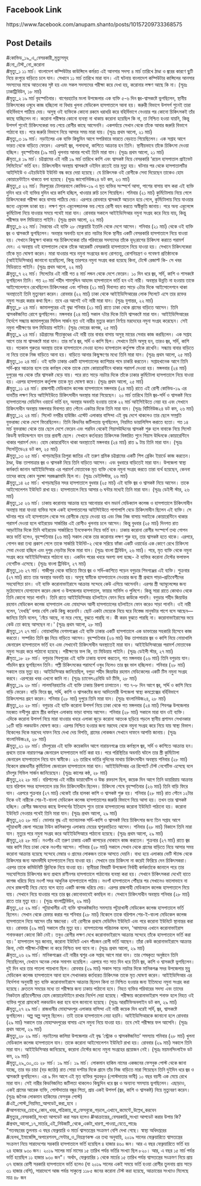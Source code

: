 <h2><strong>Facebook Link</strong></h2>
<p>https://www.facebook.com/anupam.shanto/posts/10157209733368575</p>
<h2><strong>Post Details</strong></h2>
<p>#কোভিড_১৯_এ_বেসরকারী_মৃত্যুসমূহ<br />#নো_টেস্ট_নো_করোনা<br />#মৃত্যু_১ ১১ মার্চ। বাংলাদেশ কম্পিউটার কাউন্সিলে কর্মরত এই আনসার সদস্য ৪ মার্চ তারিখে ঠাণ্ডা ও জ্বরের কারণে ছুটি নিয়ে রংপুরে বাড়িতে চলে যান। সেখানে ১১ মার্চ তারিখে মারা যান। এই ঘটনায় বাংলাদেশ কম্পিউটার কান্সিলের আনসার সদস্যদের মাঝে আতংকের সৃষ্ট হয় এবং সকল সদস্যদের পরীক্ষা করে দেখা হয়, করোনার লক্ষণ আছে কি না। (সূত্রঃ ঢাকাট্রিবিউন, ১৮ মার্চ)<br />#মৃত্যু_২ ১৯ মার্চ বৃহস্পতিবার। বাগেরহাটের মংলা উপজেলার এক ব্যক্তি ৫-৬ দিন জ্বর-শ্বাসকষ্টে ভুগছিলেন, স্থানীয় চিকিৎসকের ওষুধে কাজ হচ্ছিলো না বিধায় খুলনা মেডিকেল হাসপাতালে আনা হয়। জরুরী বিভাগে উপসর্গ শুনেই তারা বহির্বিভাগে পাঠিয়ে দেয়। অসুস্থ ওই ব্যক্তিকে কোনো রকমে ধরাধরি করে বহির্বিভাগে নেওয়ার পর কোনো চিকিৎসকই তাঁর কাছে যাচ্ছিলেন না। করোনা পরীক্ষার কোনো ব্যবস্থা না থাকায় করোনা হয়েছিল কি না, তা নিশ্চিত হওয়া যায়নি, কিন্তু উপসর্গ শুনেই চিকিৎসকেরা ভয় পেয়ে রোগীর কাছে আসেননি। একপর্যায়ে সেখান থেকে তাঁকে আবার জরুরি বিভাগে পাঠানো হয়। পরে জরুরি বিভাগে নিয়ে আসার সময় মারা যায়। (সূত্রঃ প্রথম আলো, ২১ মার্চ)<br />#মৃত্যু_৩ ১৯ মার্চ। নড়াইলের এক ব্যক্তি কিছুদিন আগে সপরিবারে ভারতে বেড়াতে গিয়েছিলেন। এক সপ্তাহ আগে ভারত থেকে বাড়িতে ফেরেন। এরপরই জ্বর, গলাব্যথা, কাশিতে আক্রান্ত হন তিনি। স্থানীয়ভাবে তাঁকে চিকিৎসা দেওয়া হচ্ছিল। বৃহস্পতিবার (১৯ মার্চ) খুলনায় আনার পথেই তিনি মারা যান। (সূত্রঃ প্রথম আলো, ২১ মার্চ)<br />#মৃত্য_৪ ১৯ মার্চ। চট্টগ্রামের এই নারী ১৯ মার্চ তারিখে কাশি এবং শ্বাসকষ্ট নিয়ে বেসরকারি &lsquo;রয়েল হাসপাতাল প্রাইভেট লিমিটেডে&rsquo; ভর্তি হন। চিকিৎসাধীন অবস্থায় শ্বাসকষ্টে ওইদিন রাতেই তার মৃত্যু হয়। ঘটনার পর থেকে হাসপাতালটির আইসিইউ ও এইচডিইউ ইউনিট বন্ধ করে দেয়া হয়েছে। যে চিকিৎসক ওই রোগীকে সেবা দিয়েছেন তাকেও হোম কোয়ারেন্টাইনে থাকতে বলা হয়েছে। (সূত্রঃ জাগোনিউজ২৪ ডট কম, ২৩ মার্চ)<br />#মৃত্যু_৫ ২২ মার্চ। মিরপুরের টোলারবাগে কোভিড-১৯ এ মৃত ব্যক্তির সংস্পর্শে আসা, পাশের বাসায় বাস করা এই ব্যক্তি দুদিন ধরে ওই ব্যক্তির দুদিন ধরে কাশি হচ্ছিল, খাওয়ার রুচি চলে গিয়েছিল। শনিবার (২১ মার্চ) কুর্মিটোলায় নিয়ে গেলে চিকিৎসকেরা পরীক্ষা করে বাসায় পাঠিয়ে দেয়। এরপরে রোববারে শ্বাসকষ্টে অচেতন হয়ে গেলে, কুর্মিটোলায় নিয়ে যাওয়ার জন্যে এম্বুলেন্স ডাকা হয়। লক্ষণ শুনে এম্বুলেন্সচালক ভয় পেয়ে রোগী বহন করতে অস্বীকৃতি জানায়। পরে অন্য এম্বুলেন্সে কুর্মিটোলা নিয়ে যাওয়ার সময়ে পথেই মারা যান। রোববার সকালে আইইডিসিআর নমুনা সংগ্রহ করে নিয়ে যায়, কিন্তু পরীক্ষার ফল মিডিয়াতে পাইনি। (সূত্রঃ প্রথম আলো, ২২ মার্চ)<br />#মৃত্যু_৬ ২২ মার্চ। ভৈরবের এই ব্যক্তি ২৮ ফেব্রুয়ারি ইতালি থেকে দেশে আসেন। শনিবার (২১ মার্চ) থেকে ওই ব্যক্তি জ্বর ও শ্বাসকষ্টে ভুগছিলেন। অবস্থার অবনতি হলে রাত নয়টার দিকে স্থানীয় একটি বেসরকারি হাসপাতালে নিয়ে যাওয়া হয়। সেখানে কিছুক্ষণ থাকার পর চিকিৎসকেরা তাঁর পরিবারের সদস্যদের তাঁকে হৃদ্&zwnj;রোগের চিকিৎসা করাতে পরামর্শ দেন। এ অবস্থায় ওই হাসপাতাল থেকে তাঁকে আরেকটি বেসরকারি হাসপাতালে নিয়ে যাওয়া হয়। সেখানে চিকিৎসকেরা তাঁকে মৃত ঘোষণা করেন। মারা যাওয়ার পরে নমুনা সংগ্রহের জন্য রোগতত্ত্ব, রোগনিয়ন্ত্রণ ও গবেষণা প্রতিষ্ঠানকে (আইইডিসিআর) জানানো হয়েছিলো, কিন্তু তারপরে নমুনা সংগ্রহ করা হয়েছে কিনা, টেস্টে রেজাল্ট কি- সে খবর মিডিয়াতে পাইনি। (সূত্রঃ প্রথম আলো, ২২ মার্চ)<br />#মৃত্যু_৭ ২২ মার্চ। সিলেটের এই নারী গত ৪ মার্চ লন্ডন থেকে দেশে ফেরেন। ১০ দিন ধরে জ্বর, সর্দি, কাশি ও শাসকষ্টে ভুগছিলেন তিনি। গত ২০ মার্চ শহীদ শামসুদ্দিন আহমদ হাসপাতালে ভর্তি হন ওই নারী। অবস্থার উন্নতি না হওয়ায় তাকে আইসোলেশনে রেখেছিলেন চিকিৎসকরা এবং শনিবার (২১ মার্চ) দিবাগত রাত সাড়ে ৩টার দিকে আইসোলেশনে থাকা অবস্থাতেই তিনি মৃত্যুবরণ করেন। রোববার (২২ মার্চ) ঢাকা থেকে আইইডিসিআরের লোক সিলেটে এসে তার রক্তের নমুনা সংগ্রহ করার কথা ছিল। তবে এর আগেই ওই নারী মারা যান। (সূত্রঃ যুগান্তর, ২২ মার্চ)<br />#মৃত্যু_৮ ২৪ মার্চ। জামালপুরের এই বৃদ্ধা শনিবার (২১ মার্চ) রাতে ঢাকা থেকে গ্রামের বাড়িতে আসেন। তিনি শ্বাসকষ্টজনিত রোগে ভুগছিলেন। মঙ্গলবার (২৪ মার্চ) সকাল ৭টার দিকে তিনি শ্বাসকষ্টে মারা যান। আইইডিসিআরের নির্দেশে সন্ধ্যায় জামালপুরের সিভিল সার্জন মৃত ওই নারীর মৃত্যুর কারণ নির্ণয়ে মরদেহের নমুনা সংগ্রহ করেছেন। সেই নমুনা পরীক্ষণের ফল মিডিয়ায় পাইনি। (সূত্রঃ ভোরের কাগজ, ২৫ মার্চ)<br />#মৃত্যু_৯ ২৪ মার্চ। চট্টগ্রামের সীতাকুণ্ডের এই নারী তার বাবার বাসায় অসুস্থ মায়ের সেবার কাজ করছিলেন। এক সপ্তাহ আগে তার মা শ্বাসকষ্টে মারা যান। তার মা'র জ্বর, সর্দি ও কাশি ছিল। সেখানে তিনি অসুস্থ হন, তারও জ্বর, সর্দি, কাশি হয়। গতকাল গুরুতর অবস্থায় তাকে হাসপাতালে নেওয়া হলেও হাসপাতাল কর্তৃপক্ষ তাঁকে রাখেনি। সন্ধ্যায় বাবার বাড়িতে না নিয়ে তাকে নিজ বাড়িতে আনা হয়। বাড়িতে আনার কিছুক্ষণের মধ্যে তিনি মারা যান। (সূত্রঃ প্রথম আলো, ২৫ মার্চ)<br />#মৃত্যু_১০ ২৪ মার্চ। ওই ব্যক্তি ঢাকার একটি হাসপাতালের ক্যাশিয়ার পদে চাকরি করতেন। সপ্তাহখানেক আগে তিনি সর্দি-জ্বরে আক্রান্ত হলে তার কর্মস্থল থেকে তাকে হোম কোয়ারেন্টিনে থাকার পরামর্শ দেওয়া হয়। মঙ্গলবার (২৪ মার্চ) দুপুরের পর থেকে তাঁর শ্বাসকষ্ট বেড়ে যায়। পরে রাত সাড়ে নয়টার দিকে তাঁকে ঢাকার কুর্মিটোলা হাসপাতালে নিয়ে যাওয়া হয়। এরপর হাসপাতাল কর্তৃপক্ষ তাকে মৃত ঘোষণা করে। (সূত্রঃ প্রথম আলো, ২৫ মার্চ)<br />#মৃত্যু_১১ ২৪ মার্চ। রাজশাহী মেডিক্যাল কলেজ হাসপাতালে মঙ্গলবার (২৪ মার্চ) রাতে এই রোগী কোভিড-১৯ এর যাবতীয় লক্ষণ নিয়ে আইসিইউতে চিকিৎসাধীন অবস্থায় মারা গিয়েছেন। ২০ মার্চ তারিখে তিনি জ্বর-সর্দি ও শ্বাসকষ্ট নিয়ে হাসপাতালের মেডিসিন ওয়ার্ডে ভর্তি হন, অবস্থার অবনতি হওয়ায় তাকে ২২ মার্চ আইসিইউতে নেয়া হয় এবং সেখানে চিকিৎসাধীন অবস্থায় মঙ্গলবার দিবাগত রাত পৌনে একটার দিকে তিনি মারা যান। (সূত্রঃ বিটিনিউজ২৪ ডট কম, ২৬ মার্চ)<br />#মৃত্যু_১২ ২৪ মার্চ। সিলেট নগরীর হাউজিং এস্টেট এলাকার বাসিন্দা এই বৃদ্ধ দেশে থাকলেও তার ছেলে সম্প্রতি যুক্তরাজ্য থেকে দেশে ফিরেছিলেন। তিনি কিডনির জটিলতায় ভূগছিলেন, নিয়মিত ডায়ালিসিস করাতে হতো। গত ১৪ মার্চ যুক্তরাজ্য থেকে তার ছেলে দেশে ফেরেন এবং পরদিন থেকেই গিয়াসউদ্দিনের শ্বাসকষ্ট শুরু হলে বাবাকে নিয়ে সিলেট কিডনী ফাউন্ডেশনে যান তার প্রবাসী ছেলে। সেখানে কর্তব্যরত চিকিৎসক বিস্তারিত শুনে গিয়াস উদ্দিনকে কোয়ারেন্টিনে থাকার পরামর্শ দেন। হোম কোয়রেন্টিনে থাকা অবস্থাতেই মঙ্গলবার (২৪ মার্চ) রাত ৯ টায় তিনি মারা যান। (সূত্রঃ সিলেটটুডে২৪ ডট কম, ২৫ মার্চ)<br />#মৃত্যু_১৩ ২৫ মার্চ। খাগড়াছড়ির ত্রিপুরা জাতির এই তরুণ শ্রমিক চট্টগ্রামের একটি শিপ ব্রেকিং ইয়ার্ডে কাজ করতেন। ঠাণ্ডা, উচ্চ তাপমাত্রার জ্বর ও শ্বাসকষ্ট নিয়ে তিনি বাড়িতে আসেন। এবং বুধবারে বাড়িতেই মারা যান। উপজেলা স্বাস্থ্য কর্মকর্তা জানান আইইডিসিআর এর পরামর্শ মোতাবেক মৃত ব্যক্তি থেকে নমুনা সংগ্রহ করতে তারা ব্যর্থ হয়েছেন, কেননা তাদের কাছে কোন সুরক্ষা সরজঞ্জামাদি ছিল না। (সূত্রঃ ডেইলিস্টার, ২৬ মার্চ)<br />#মৃত্যু_১৪ ২৫ মার্চ। খাগড়াছড়ির সদর হাসপাতালে বুধবার (২৫ মার্চ) এই ব্যক্তি জ্বর ও শ্বাসকষ্ট নিয়ে আসেন। তাকে আইসোলেশন ইউনিটে রাখা হয়। হাসপাতালে নিয়ে আসার ৬ ঘন্টার মধ্যেই তিনি মারা যান। (সূত্রঃ ডেইলী স্টার, ২৬ মার্চ)<br />#মৃত্যু_১৫ ২৬ মার্চ। ঢাকায় করোনায় আক্রান্ত হয়ে আনোয়ার খান মডার্ন মেডিক্যাল কলেজ ও হাসপাতালে চিকিৎসাধীন অবস্থায় মারা যাওয়া ব্যক্তির সঙ্গে একই হাসপাতালের আইসিইউতে পাশাপাশি বেডে চিকিৎসাধীন ছিলেন এই ব্যক্তি। সে ঘটনার পরে ওই হাসপাতাল থেকে সব রোগীকে ছেড়ে দেওয়া হয় এবং নিজ নিজ বাসায় সবাইকে কোয়ারেন্টিনে থাকার পরামর্শ দেওয়া হলে থাইরয়েড সার্জারির এই রোগীও খুলনায় চলে আসেন। কিন্তু বুধবার (২৫ মার্চ) দিনগত রাত আড়াইটার দিকে তিনি থাইরয়েড সার্জারিতে ইনফেকশন নিয়ে ভর্তি হন। ঢাকায় করোনা রোগীর সংস্পর্শে তথ্য গোপন করে ভর্তি হলেও, বৃহস্পতিবার (২৬ মার্চ) সকাল থেকে তার করোনার লক্ষণ শুরু হয়, তার শ্বাসকষ্ট হতে থাকে। এরপরে, গোপন করা তথ্য প্রকাশ পেলে তাকে সার্জারি ইউনিট-২ থেকে সরিয়ে ফাঁকা একটি ওয়ার্ডের এক কোণে রেখে চিকিৎসা সেবা দেওয়া হচ্ছিল এবং দুপুর দেড়টার দিকে মারা যান। (সূত্রঃ বাংলা ট্রিবিউন, ২৬ মার্চ)। পরে, মৃত ব্যক্তি থেকে নমুনা সংগ্রহ করে আইইডিসিআরে পাঠানো হয়। একদিন পরের খবরে অবশ্য বলা হচ্ছে- ঐ ব্যক্তির করোনা টেস্টের ফলাফল নেগেটিভ এসেছে। (সূত্রঃ বাংলা ট্রিবিউন, ২৭ মার্চ)<br />#মৃত্যু_১৬ ২৭ মার্চ। গাজীপুর থেকে বাড়িতে ফিরে জ্বর ও সর্দি&ndash;কাশিতে পড়েন বগুড়ার শিবগঞ্জের এই ব্যক্তি। শুক্রবার (২৭ মার্চ) রাতে তার অবস্থার অবনতি হয়। অসুস্থ স্বামীকে হাসপাতালে নেওয়ার জন্য স্ত্রী প্রথমে পাড়া&ndash;প্রতিবেশীদের সহযোগিতা চান। ওই ব্যক্তি করোনাভাইরাসে আক্রান্ত সন্দেহে কেউ এগিয়ে আসেননি। এরপর স্ত্রী অ্যাম্বুলেন্সের জন্য মুঠোফোনে যোগাযোগ করেন জেলা ও উপজেলার হাসপাতাল, ফায়ার সার্ভিস ও পুলিশে। কিন্তু সারা রাতে কোথাও থেকে তিনি কোনো সাড়া পাননি। তিনি রাতে আইইডিসিআর হটলাইনে ফোন দিয়ে কাউকে পাননি। বগুড়ার শহীদ জিয়াউর রহমান মেডিকেল কলেজ হাসপাতাল এবং মোহাম্মদ আলী হাসপাতালের হটলাইনে ফোন করেও সাড়া পাননি। ওই নারী বলেন, &lsquo;দেখছি&rsquo; বলার বেশি কেউ কিছু করেননি। ছোট একটা মেয়েকে নিয়ে ঘরে নিস্তেজ মানুষটার পাশে বসে আছেন&mdash;জানিয়ে তিনি বলেন, &lsquo;বেঁচে আছে, না মরে গেছে, বুঝতে পারছি না। কী করব বুঝতে পারছি না। করোনাভাইরাসের ভয়ে কেউ তো কাছে আসছেন না।' (সূত্রঃ প্রথম আলো, ২৮ মার্চ)<br />#মৃত্যু_১৭ ২৭ মার্চ। নোয়াখালির বেগমগঞ্জের এই ব্যক্তি ঢাকার একটি হাসপাতালে এক ডাক্তারের সহকারি হিসেবে কাজ করতো। সম্পরিত তিনি জ্বর নিয়ে বাড়িতে আসেন। বৃহস্পতিবার (২৬ মার্চ) উচ্চ তাপমাত্রার জ্বর ও কাশি নিয়ে নোয়াখালি জেনারেল হাসপাতালে ভর্তি হন এবং সেখানেই চিকিৎসাধীন অবস্থাতেই মারা যান। আইইডিসিআরের পরামর্শ মোতাবেক নমুনা সংগ্রহ করে পাঠানো হয়েছে। পরীক্ষণের ফল কি, তা মিডিয়ায় পাইনি। (সূত্রঃ ডেইলী স্টার, ২৭ মার্চ)<br />#মৃত্য_১৮ ২৮ মার্চ। বগুড়ার শিবপুরের এই ব্যক্তি ঢাকায় ব্যবসা করতেন, গত মঙ্গলবার (২৬ মার্চ) তিনি বগুড়ায় যান। পাঁচদিন জ্বরে ভুগছিলেন তিনি। পল্লী চিকিৎসকের পরামর্শে ওষুধ নিলেও তার জ্বর ভাল হচ্ছিলনা। শনিবার (২৮ মার্চ) সকালে তার মৃত্যু হয়। আইডিসিআর জানিয়েছিল, বগুড়া শহীদ জিয়াউর রহমান মেডিকেলের একটি টিম নমুনা সংগ্রহ করবে। এরপরের খবর এখনো জানি না। (সূত্রঃ চ্যানেল২৪বিডি ডট টিভি, ২৮ মার্চ)<br />#মৃত্যু_১৯ ২৮ মার্চ। লালমনিরহাটের এই ব্যক্তি ঢাকায় রিকশা চালাতেন। গত ৭-৮ দিন আগে জ্বর, সর্দ্দি ও কাশি নিয়ে বাড়ি ফেরেন। বাড়ি ফিরে জ্বর, সর্দ্দি, কাশি ও শ্বাসকষ্টের জন্য আদিতমারী উপজেলা স্বাস্থ্য কমপ্লেক্সের বর্হিবিভাগে চিকিৎসাপত্র গ্রহণ করেন। শনিবার (২৮ মার্চ) দুপুরে তিনি মারা যান। (সূত্রঃ বাংলানিউজ২৪, ২৮ মার্চ)<br />#মৃত্যু_২০ ২৮ মার্চ। বগুড়ার এই ব্যক্তি করোনা উপসর্গ নিয়ে ঢাকা থেকে গত মঙ্গলবার (২৪ মার্চ) শিবগঞ্জ উপজেলার মহব্বত নন্দীপুর গ্রামে স্ত্রীর কর্মস্থল এলাকায় ভাড়া বাসায় আসেন। শনিবার (২৮ মার্চ) সকালে মারা যান ওই ব্যক্তি। এদিকে করোনা উপসর্গ নিয়ে মারা যাওয়ার খবরে এলাকা জুড়ে করোনা আতংক ছড়িয়ে পড়লে স্থানীয় প্রশাসন সেখানকার ১৫টি বাড়ি লকডাউন ঘোষণা করে। এরপর নিশ্চিত হওয়ার জন্য মরদেহ থেকে নমুনা সংগ্রহ করে নিয়ে যায় স্বাস্থ্য বিভাগ। বিকেলের দিকে মরদেহ দাফন নিয়ে দেখা দেয় বিপত্তি, গ্রামের লোকজন সেখানে দাফনে আপত্তি জানায়। (সূত্রঃ বাংলানিউজ২৪, ২৮ মার্চ)<br />#মৃত্যু_২১ ২৮ মার্চ। চাঁদপুরের এই ব্যক্তি কয়েকদিন আগে নারায়নগঞ্জে তার কর্মস্থলে জ্বর, সর্দি ও কাশিতে আক্রান্ত হন। প্রথমে তাকে নারায়ণগঞ্জ জেনারেল হাসপাতালে ভর্তি করা হয়। পরে পরিস্থিতির অবনতি ঘটলে তার স্ত্রী কুর্মিটোলা জেনারেল হাসপাতালে নিয়ে যান স্বামীকে। ২৬ তারিখে ভর্তির দুদিনের মাথায় চিকিৎসাধীন অবস্থায় শনিবার (২৮ মার্চ) বিকেলে রাজধানীর কুর্মিটোলা জেনারেল হাসপাতালে মারা যান। আইইডিসিআর এর রিপোর্টে টেস্ট নেগেটিভ এসেছে বলে চাঁদপুর সিভিল সার্জন জানিয়েছেন। (সূত্রঃ কালের কন্ঠ, ২৮ মার্চ)<br />#মৃত্যু_২২ ২৮ মার্চ। বরিশালের এই নারীর ডায়াবেটিস ও উচ্চ রক্তচাপ ছিল, কয়েক দিন আগে তিনি ডায়রিয়ায় আক্রান্ত হয়ে বরিশাল সদর হাসপতালে চার দিন চিকিৎসাধীন ছিলেন। চিকিৎসা শেষে বৃহস্পতিবার (২৬ মার্চ) তিনি বাড়ি ফিরে যান। এরপরে শুক্রবার (২৭ মার্চ) থেকেই তাঁর হালকা কাশি ও শ্বাসকষ্ট শুরু হয়। শনিবার (২৮ মার্চ) রাত পৌনে ১২টার দিকে ওই নারীকে শের-ই-বাংলা মেডিকেল কলেজ হাসপাতালের জরুরি বিভাগে নিয়ে আসা হয়। তখন তার শ্বাসকষ্ট হচ্ছিল। রোগীর স্বজনদের কাছে উপসর্গের ইতিহাস শুনে তাকে হাসপাতালের করোনা ইউনিটে পাঠানো হয়। করোনা ইউনিটে নেওয়ার পথেই তিনি মারা যান। (সূত্রঃ প্রথম আলো, ২৯ মার্চ)<br />#মৃত্যু_২৩ ২৮ মার্চ। ভোলার বৃদ্ধ এই ভ্যানচালক সর্দি-কাশি ও শ্বাসকষ্ট নিয়ে চিকিৎসার জন্য তিন সপ্তাহ আগে পটুয়াখালী জেলা শহরের টাউন কালিকাপুর এলাকায় মেয়ের শ্বশুরবাড়িতে আসেন। শনিবার (২৮ মার্চ) বিকালে তিনি মারা যান। মৃত্যুর পরে নমুনা সংগ্রহ করে আইইডিসিআরে পাঠানো হয়েছে। (সূত্রঃ প্রথম আলো, ২৯ মার্চ)<br />#মৃত্যু_২৪ ২৮ মার্চ। নওগাঁর এই তরুণ ঢাকায় একটি কাপড়ের দোকানে কাজ করতেন। শুক্রবার (২৭ মার্চ) রাতে জ্বর আর কাশি নিয়ে ঢাকা থেকে নওগাঁয় আসেন। শনিবার (২৮ মার্চ) সকালে সেখান থেকে গ্রামের বাড়িতে নিয়ে আসার সময় করোনা আক্রান্ত হয়েছে সন্দেহে মেম্বার ও গ্রামের লোকজন তাকে আসতে দেয়নি। বাধ্য হয়ে এলাকার ভেটি স্ট্যান্ড থেকে চিকিৎসার জন্য আদমদীঘি হাসপাতালে নিয়ে যাওয়া হয়। সেখানে তার চিকিৎসা না করেই ফিরিয়ে দেন চিকিৎসকরা। এরপর তাকে কমিউনিটি ক্লিনিকে নিয়ে যাওয়া হয়। স্থানীয়রা বিষয়টি উপজেলা নির্বাহী কর্মকর্তাকে জানালে পরে তার সহযোগিতায় চিকিৎসার জন্য প্রথমে রাণীনগর হাসপাতালে পাঠানোর ব্যবস্থা করা হয়। সেখানে চিকিৎসকরা দেখেই হাতে কাগজ ধরিয়ে দিয়ে নওগাঁ সদর আধুনিক হাসপাতালে পাঠায়। নওগাঁ হাসপাতালে পৌঁছার পর সেখানেও ভালোভাবে না দেখে রাজশাহী নিয়ে যেতে বলে হাতে একটি কাগজ ধরিয়ে দেয়। এরপর রাজশাহী মেডিক্যাল কলেজ হাসপাতালে নিয়ে যায়। সেখানে নিয়ে যাওয়ার পরে তার জ্বর কোনোভাবেই কমছিল না। সেখানে চিকিৎসাধীন অবস্থায় শনিবার (২৮ মার্চ) রাতে তার মৃত্যু হয়।। (সূত্রঃ বাংলাট্রিবিউন, ২৯ মার্চ)<br />#মৃত্যু_২৫ ২৯ মার্চ। পটুয়াখালীর এই ব্যক্তি শ্বাসকষ্টজনিত সমস্যায় পটুয়াখালী মেডিকেল কলেজ হাসপাতালে ভর্তি ছিলেন। সেখান থেকে রেফার করার পর শনিবার (২৮ মার্চ) বিকেলে তাকে বরিশাল শের-ই-বাংলা মেডিকেল কলেজ হাসপাতালে নিয়ে আসেন তাঁর স্বজনেরা। ওই রোগীকে প্রথমে মেডিসিন ইউনিটে এবং পরে করোনা ইউনিটে স্থানান্তর করা হয়। রোববার (২৯ মার্চ) সকালে তাঁর মৃত্যু হয়। হাসপতালের পরিচালক বলেন, 'আমাদের এখানে করোনাভাইরাস শনাক্তকরণ কোনো কিট নেই। তবুও রোগীর লক্ষণ দেখে করোনাভাইরাসে আক্রান্ত সন্দেহে তাঁকে হাসপাতালে ভর্তি করা হয়।' হাসপাতাল সূত্র জানায়, করোনা ইউনিটে এখন পাঁচজন রোগী ভর্তি আছেন। তাঁরা কেউ করোনাভাইরাসে আক্রান্ত কিনা, সেটা পরীক্ষা-নিরীক্ষা না করে নিশ্চিত বলা যাবে না। (সূত্রঃ প্রথম আলো, ২৯ মার্চ)<br />#মৃত্য_২৬ ২৯ মার্চ। মানিকগঞ্জের এই নারীর শ্বশুর এক সপ্তাহ আগে মারা যান। তার শেষকৃত্য অনুষ্ঠানে তিনি গিয়েছিলেন, যেখানে অনেক লোক সমাগম হয়েছিল। এরপরে গত সাত দিন ধরে তিনি জ্বর, কাশি ও শ্বাসকষ্টে ভুগছিলেন। দুই দিন ধরে তার পাতলা পায়খানা ছিল। রোববার (২৯ মার্চ) সকাল সাড়ে নয়টার দিকে মানিকগঞ্জ সদর উপজেলার মুন্নু মেডিকেল কলেজ হাসপাতালে আনা হলে সেখানকার কর্তব্যরত চিকিৎসক তাকে মৃত ঘোষণা করেন। আইইডিসিআর এর নির্দেশনা অনুযায়ী মৃত ব্যক্তি করোনাভাইরাসে আক্রান্ত ছিলেন কিনা তা নিশ্চিত হওয়ার জন্য ইতিমধ্যে নমুনা সংগ্রহ করা হয়েছে। দ্রুততম সময়ের মধ্যে তা পরীক্ষার জন্য ঢাকায় পাঠানো হবে। নিহত ব্যক্তির পরিবারের সদস্য এবং তাদের নিকটতম প্রতিবেশীদের হোম কোয়ারেন্টাইনে রাখার নির্দেশ দেয়া হয়েছে। পরীক্ষায় করোনাভাইরাস শনাক্ত হলে নিহত ওই ব্যক্তির পুরো গ্রামকেই লকডাউন করা হবে বলে জানানো হয়েছে। (সূত্রঃ আরটিভিঅনলাইন ডট কম, ২৯ মার্চ)<br />#মৃত্যু_২৭ ২৯ মার্চ। রাজধানীর মোহাম্মদপুর এলাকার বাসিন্দা এই নারী কয়েক দিন ধরেই সর্দি, জ্বর, শ্বাসকষ্টে ভুগছিলেন। অল্প অল্প অসুস্থ ছিলেন। তাই তাকে হাসপাতালে নেয়া হয়নি। আইইডিসিআরকে জানানো হলে রোববার (২৯ মার্চ) সকালে তার মোহাম্মদপুরের বাসায় এসে নমুনা নিয়ে যাওয়া হয়। তবে সেই পরীক্ষার ফল আসেনি। (সূত্রঃ প্রথম আলো, ২৯ মার্চ)<br />#মৃত্যু_২৮ ২৯ মার্চ। নড়াইলের কালিয়া উপজেলার এই বৃদ্ধ &lsquo;স্ট্রোক ও শ্বাসকষ্টজনিত&rsquo; সমস্যায় শনিবার (২৮ মার্চ) খুলনা মেডিক্যাল কলেজ হাসপাতালে যান। তাকে করোনা আইসোলেশন ইউনিটে রাখা হয়। রোববার (২৯ মার্চ) সকালে তিনি মারা যান। আইইডিসিআর জানিয়েছে, করোনা টেস্টের জন্যে নমুনা সংগ্রহের প্রয়োজন নেই। (সূত্রঃ ময়মনসিংলাইভ ডট কম, ২৯ মার্চ)<br />#মৃত্যু_২৯_৩০_৩১ ২৮ মার্চ। ১৯ মার্চ। ১৯ মার্চ। লোকমান হাকিম নামের একজনের ফেসবুক পোস্ট থেকে জানা যাচ্ছে, তার বড় চাচা (বড় জ্যাঠা) রাত সোয়া দশটার দিকে গ্রামে তাঁর নিজ বাড়িতে মারা গিয়েছেন তিনি দুইদিন ধরে জ্বর ও শ্বাসকষ্টে ভুগছিলেন। এর ৯ দিন আগে এই মৃত ব্যক্তির পুত্রবধুও (পোস্টদাতার ভাবী) ১০ বছর বয়সী এক মেয়ে রেখে মারা যান। সেই নারীর কিডনিজনিত জটিলতা থাকলেও কিছুদিন ধরে জ্বর ও অন্যান্য সমস্যায় ভুগছিলেন। এছাড়াও, একই গ্রামের আরেক ব্যক্তি, পোস্টদাতার বন্ধুর পিতা, প্রায় একই উপসর্গ (জ্বর, কাশি ও শ্বাসকষ্ট) নিয়ে মৃত্যুবরণ করেন। (সূত্রঃ জনৈক লোকমান হাকিমের ফেসবুক পোস্ট)<br />#এই_পোস্ট_নিয়মিত_আপডেট_করা_হবে ।<br />#আপনাদের_চোখে_কোন_খবর_পত্রিকায়_বা_ফেসবুকে_পড়লে_এখানে_কমেন্টে_উল্লেখ_করবেন<br />#মৃত্যুর_বেসরকারি_সংখ্যা আপডেট করা সম্ভব হলেও #আক্রান্তের_বেসরকারি_সংখ্যা আপডেট করার উপায় কি?<br />#প্রথম_আলো_১৭_মার্চের_এই_নিউজটি_থেকে_একটা_ধারণা_পাওয়া_যেতে_পারেঃ<br />"গতবছরের তুলনায় এ বছর ফেব্রুয়ারি ও মার্চে শ্বাসতন্ত্রের সংক্রমণ বেশি দেখা গেছে। স্বাস্থ্য অধিদপ্তরের #হেলথ_ইমার্জেন্সি_অপারেশনস_সেন্টার_ও_নিয়ন্ত্রণকক্ষ এর তথ্য অনুযায়ি, ২০১৯ সালের ফেব্রুয়ারিতে শ্বাসতন্ত্রের সংক্রমণ নিয়ে সারাদেশের সরকারি হাসপাতালে ভর্তি হয়েছিল ৪ হাজার ৪৬০ জন। আর এ বছর ফেব্রুয়ারিতে ভর্তি হয় ২৪ হাজার ৯৩০ জন। ২০১৯ সালের মার্চ মাসের ১৫ তারিখ পর্যন্ত ভর্তির সংখ্যা ছিল ৮২০। আর, এ বছর ১৫ মার্চ পর্যন্ত ভর্তি হয়েছিল ১১ হাজার ৯৩০ জন"। অর্থাৎ, ফেব্রুয়ারির ১ থেকে মার্চের ১৫ তারিখ পর্যন্ত শ্বাসতন্ত্রের সংক্রমণ নিয়ে প্রায় ৩৭ হাজার রোগী সরকারি হাসপাতালে ভর্তি হলেও (যা ২০১৯ সালের একই সময়ে ভর্তি হওয়া রোগীর তুলনায় প্রায় সাড়ে ৩১ হাজার বেশি), সারাদেশে আজ পর্যন্ত সাকুল্যে ১১৮৫ জনের করোনা টেস্ট করা হয়েছে, আক্রান্তের সংখ্যাও মিলেছে মাত্র ৪৮ জন</p>